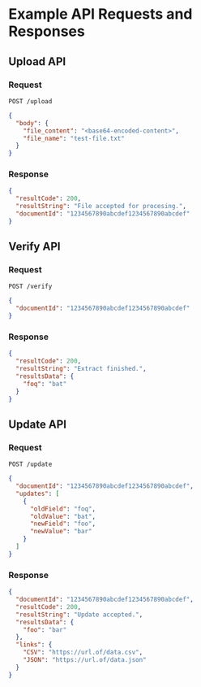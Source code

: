 # Example API Requests and Responses

## Upload API

### Request

```text
POST /upload
```

```JSON
{
  "body": {
    "file_content": "<base64-encoded-content>",
    "file_name": "test-file.txt"
  }
}
```

### Response

```JSON
{
  "resultCode": 200,
  "resultString": "File accepted for procesing.",
  "documentId": "1234567890abcdef1234567890abcdef"
}
```

## Verify API

### Request

```text
POST /verify
```

```JSON
{
  "documentId": "1234567890abcdef1234567890abcdef"
}
```

### Response

```JSON
{
  "resultCode": 200,
  "resultString": "Extract finished.",
  "resultsData": {
    "foq": "bat"
  }
}
```

## Update API

### Request

```text
POST /update
```

```JSON
{
  "documentId": "1234567890abcdef1234567890abcdef",
  "updates": [
    {
      "oldField": "foq",
      "oldValue": "bat",
      "newField": "foo",
      "newValue": "bar"
    }
  ]
}
```

### Response

```JSON
{
  "documentId": "1234567890abcdef1234567890abcdef",
  "resultCode": 200,
  "resultString": "Update accepted.",
  "resultsData": {
    "foo": "bar"
  },
  "links": {
    "CSV": "https://url.of/data.csv",
    "JSON": "https://url.of/data.json"
  }
}
```

